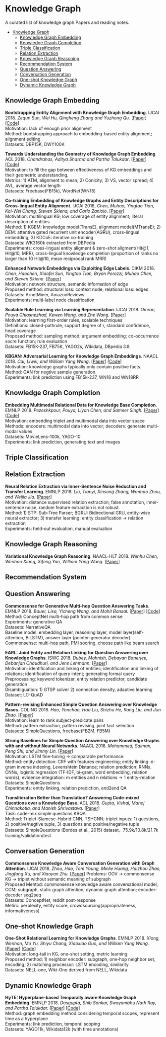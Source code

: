 # Knowledge Graph

A curated list of knowledge graph Papers and reading notes.

- [Knowledge Graph](#knowledge-graph)
  - [Knowledge Graph Embedding](#knowledge-graph-embedding)
  - [Knowledge Graph Completion](#knowledge-graph-completion)
  - [Triple Classification](#triple-classification)
  - [Relation Extraction](#relation-extraction)
  - [Knowledge Graph Reasoning](#knowledge-graph-reasoning)
  - [Recommendation System](#recommendation-system)
  - [Question Answering](#question-answering)
  - [Conversation Generation](#conversation-generation)
  - [One-shot Knowledge Graph](#one-shot-knowledge-graph)
  - [Dynamic Knowledge Graph](#dynamic-knowledge-graph)

## Knowledge Graph Embedding
__Bootstrapping Entity Alignment with Knowledge Graph Embedding__.  IJCAI 2018. _Zequn Sun, Wei Hu, Qingheng Zhang and Yuzhong Qu._ [[Paper](https://www.ijcai.org/proceedings/2018/0611.pdf)] [[Code](https://github.com/nju-websoft/BootEA)]  
Motivation: lack of enough prior alignment  
Method: bootstrapping approach to embedding-based entity alignment; alignment editing   
Datasets: DBP15K, DWY100K  

__Towards Understanding the Geometry of Knowledge Graph Embedding__. ACL 2018. _Chandrahas, Aditya Sharma and Partha Talukdar_. [[Paper](http://www.aclweb.org/anthology/P18-1012)] [[Code](https://github.com/malllabiisc/kg-geometry)]   
Motivation: to fill the gap between effectiveness of KG embeddings and their geometric understanding.  
Metrics: 1) ATM, alignment to mean; 2) Conicity; 3) VS, vector spread; 4) AVL, average vector length  
Datasets: Freebase(FB15k), WordNet(WN18)

__Co-training Embedding of Knowledge Graphs and Entity Descriptions for Cross-lingual Entity Alignment__. IJCAI 2018, _Chen, Muhao, Yingtao Tian, Kai-Wei Chang, Steven Skiena, and Carlo Zaniolo_. [[Paper](https://arxiv.org/pdf/1806.06478.pdf)]   
Motivation: multilingual KG; low coverage of entity alignment; literal description of entities   
Method: 1) KGEM: knowledge model(TransE), alignment model(MTransE); 2) DEM: attentive gated recurrent unit encoder(AGRU), cross-lingual embedding; 3) KDCoE: iterative co-training.  
Datasets: WK3160k extracted from DBPedia  
Experiments: cross-lingual entity aligment & zero-shot aligment(Hit@1, Hit@10, MRR), cross-lingual knowledge completion (proportion of ranks no larger than 10 Hit@10, mean reciprocal rank MRR)

__Enhanced Network Embeddings via Exploiting Edge Labels__. CIKM 2018. _Chen, Haochen, Xiaofei Sun, Yingtao Tian, Bryan Perozzi, Muhao Chen, and Steven Skiena._ [[Paper](https://arxiv.org/pdf/1809.05124.pdf)]   
Motivation: network structure, semantic information of edge  
Proposed method: structural loss: context node; relational loss: edges  
Datasets: ArnetMiner, AmazonReviews  
Experiments: multi-label node classification  

__Scalable Rule Learning via Learning Representation__. IJCAI 2018. _Omran, Pouya Ghiasnezhad, Kewen Wang, and Zhe Wang._ [[Paper](https://www.ijcai.org/proceedings/2018/0297.pdf)]  
Motivation: learning first-order rules, scalable techniques  
Definitions: closed-pathrule, support degree of r, standard confidence, head coverage  
Proposed method: sampling method; argument embedding; co-occurrence socre function; rule evaluation  
Datasets: FB15K-237, FB75K, YAGO2s, Wikidata, DBpedia 3.8 

__KBGAN: Adversarial Learning for Knowledge Graph Embeddings__. NAACL 2018. _Cai, Liwei, and William Yang Wang_. [[Paper](https://arxiv.org/pdf/1711.04071.pdf)] [[Code](https://github.com/cai-lw/KBGAN)]  
Motivation: knowledge graphs typically only contain positive facts.  
Method: GAN for negtive sample generation.  
Experiments: link prediction using FB15k-237, WN18 and WN18RR  

## Knowledge Graph Completion
__Embedding Multimodal Relational Data for Knowledge Base Completion__. EMNLP 2018. _Pezeshkpour, Pouya, Liyan Chen, and Sameer Singh._ [[Paper](https://arxiv.org/pdf/1809.01341.pdf)] [[Code](https://github.com/pouyapez/mkbe)]  
Motivation: embedding triplet and multimodal data into vector space  
Methods: encoders: multimodal data into vector; decoders: generate multi-modal values  
Datasets: MovieLens-100k, YAGO-10   
Experiments: link prediction, generating text and images

## Triple Classification


## Relation Extraction
__Neural Relation Extraction via Inner-Sentence Noise Reduction and Transfer Learning__. EMNLP 2018. _Liu, Tianyi, Xinsong Zhang, Wanhao Zhou, and Weijia Jia._ [[Paper](https://arxiv.org/pdf/1808.06738.pdf)]  
Motivation: distance supervised relation extraction; false annotation, inner-sentence noise, random feature extraction is not robust.  
Method: 1) STP: Sub-Tree Parser; BGRU: Bidirectional GRU, entity-wise neural extractor; 3) transfer learning: entity classification -> relation extraction  
Experiments: held-out evaluation, manual evaluation 

## Knowledge Graph Reasoning
__Variational Knowledge Graph Reasoning__. NAACL-HLT 2018. _Wenhu Chen, Wenhan Xiong, Xifeng Yan, William Yang Wang_. [[Paper](https://arxiv.org/abs/1803.06581)] 


## Recommendation System


## Question Answering
__Commonsense for Generative Multi-hop Question Answering Tasks__. EMNLP 2018. _Bauer, Lisa, Yicheng Wang, and Mohit Bansal._ [[Paper](https://arxiv.org/pdf/1809.06309.pdf)] [[Code](https://github.com/yicheng-w/CommonSenseMultiHopQA)]  
Method: ConceptNet multi-hop path from common sense  
Experiments: generative QA  
Datasets: NarrativeQA  
Baseline model: embedding layer, reasoning layer, model layer(self-attention, BiLSTM), answer layer (pointer-generator decoder)  
Commonsense: multi-hop path, PMI socring, choose path like beam search  


__EARL: Joint Entity and Relation Linking for Question Answering over Knowledge Graphs__. ISWC 2018. _Dubey, Mohnish, Debayan Banerjee, Debanjan Chaudhuri, and Jens Lehmann._ [[Paper](https://arxiv.org/pdf/1801.03825.pdf)]  
Motivation: identification and linking of entities; identification and linking of relations; identification of query intent; generating formal query
Preprocessing: keyword tokenizer, entity relation predictor, candidate generation  
Disambiguation: 1) GTSP solver 2) connection density, adaptive learning  
Dataset: LC-QuAD

__Pattern-revising Enhanced Simple Question Answering over Knowledge Bases__. COLING 2018. _Hao, Yanchao, Hao Liu, Shizhu He, Kang Liu, and Jun Zhao._ [[Paper](http://www.aclweb.org/anthology/C18-1277)]  
Motivation: learn to rank subject-predicate pairs  
Method: pattern extraction, pattern revising, joint fact selection  
Datasets: SimpleQuestions, freebase(FB2M, FB5M)

__Strong Baselines for Simple Question Answering over Knowledge Graphs with and without Neural Networks__. NAACL 2018. _Mohammed, Salman, Peng Shi, and Jimmy Lin._ [[Paper](https://arxiv.org/pdf/1712.01969.pdf)]    
Motivation: LSTM fine-tuning -> comparable performance  
Method: entity detection: CRF with features engineering; entity linking: n-gram inverse indexing, Levenshtein Distance; relation prediction: RNNs, CNNs, logistic regression (TF-IDF, bi-gram, word embedding, relation words); evidence integration: m entities and n relations -> 1 entity-relation  
Datasets: SimpleQuestions  
Experiments: entity linking, relation prediction, end2end QA  

__Transliteration Better than Translation? Answering Code-mixed Questions over a Knowledge Base__. ACL 2018. _Gupta, Vishal, Manoj Chinnakotla, and Manish Shrivastava._ [[Paper](http://www.aclweb.org/anthology/W18-3205)]  
Task: code-mix simple questions KBQA  
Method: Triplet-Siamese-Hybrid CNN, TSHCNN; triplet inputs: 1) questions, 2) positive/negtive tuple, 3) questions and positive/negative tuple  
Datasets: SimpleQuestions (Bordes et al., 2015) dataset，75.9k/10.8k/21.7k training/validation/test  


## Conversation Generation  
__Commonsense Knowledge Aware Conversation Generation with Graph Attention__. IJCAI 2018. _Zhou, Hao, Tom Young, Minlie Huang, Haizhou Zhao, Jingfang Xu, and Xiaoyan Zhu._ [[Paper](https://www.ijcai.org/proceedings/2018/0643.pdf)] 
Problems: OOV  -> commonsense KG -> triplet without semantic meaning of subgraph  
Proposed Mehtod: commonsense knowledge aware conversational model, CCM; subgraph, static graph attention; dynamic graph attention; encoder-decoder seq2seq  
Datasets: ConceptNet, reddit post-response  
Metirc: perplexity, entity score, crowdsourcing(appropriateness, informativeness)  


## One-shot Knowledge Graph
__One-Shot Relational Learning for Knowledge Graphs__. EMNLP 2018. _Xiong, Wenhan, Mo Yu, Shiyu Chang, Xiaoxiao Guo, and William Yang Wang._ [[Paper](https://arxiv.org/pdf/1808.09040)] [[Code](https://github.com/xwhan/One-shot-Relational-Learning)]  
Motivation: long-tail in KG, one-shot setting, metric learning  
Proposed method: 1) neighbor encoder: subgraph, one-hop neighbor set, encoding; 2) matching processor: LSTM encoding, similarity  
Datasets: NELL-one, Wiki-One derived from NELL, Wikidata  

## Dynamic Knowledge Graph
__HyTE: Hyperplane-based Temporally aware Knowledge Graph Embedding__. EMNLP 2018. _Dasgupta, Shib Sankar, Swayambhu Nath Ray, and Partha Talukdar._ [[Paper](http://www.aclweb.org/anthology/D18-1225)] [[Code](https://github.com/malllabiisc/HyTE)]  
Method: graph embedding method considering temporal scopes, represent time as a hyperplane  
Experiments: link prediction, temporal scoping  
Datasets: YAGO11k, Wikidata12k  (with time annotations)